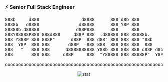 ### ⚡ Senior Full Stack Engineer


<pre align="center">
888b     d888                d8888      888 d8b 888                                          
8888b   d8888               d88888      888 Y8P 888                                          
88888b.d88888              d88P888      888     888                                          
888Y88888P888 888d888     d88P 888  .d88888 888 88888b.       .d8888b  .d88b.  88888b.d88b.  
888 Y888P 888 888P"      d88P  888 d88" 888 888 888 "88b     d88P"    d88""88b 888 "888 "88b 
888  Y8P  888 888       d88P   888 888  888 888 888  888     888      888  888 888  888  888 
888   "   888 888      d8888888888 Y88b 888 888 888 d88P d8b Y88b.    Y88..88P 888  888  888 
888       888 888     d88P     888  "Y88888 888 88888P"  Y8P  "Y8888P  "Y88P"  888  888  888 
  
oooooooooooooooooooooooooooooooooooooooooooooooooooooooooooooooooooooooooooooooooooooooooooo
</pre>

<p align="center">
  
  <img src ="https://github-readme-stats.vercel.app/api?username=johnadib&show_icons=true&count_private=true&hide_border=true" alt='stat'>
</p
  

<!--
**JohnAdib/JohnAdib** is a ✨ _special_ ✨ repository because its `README.md` (this file) appears on your GitHub profile.

Here are some ideas to get you started:

- 🔭 I’m currently working on @
- 🌱 I’m currently learning ...
- 👯 I’m looking to collaborate on ...
- 🤔 I’m looking for help with ...
- 💬 Ask me about ...
- 📫 How to reach me: ...
- 😄 Pronouns: ...
- ⚡ Fun fact: ...
-->
